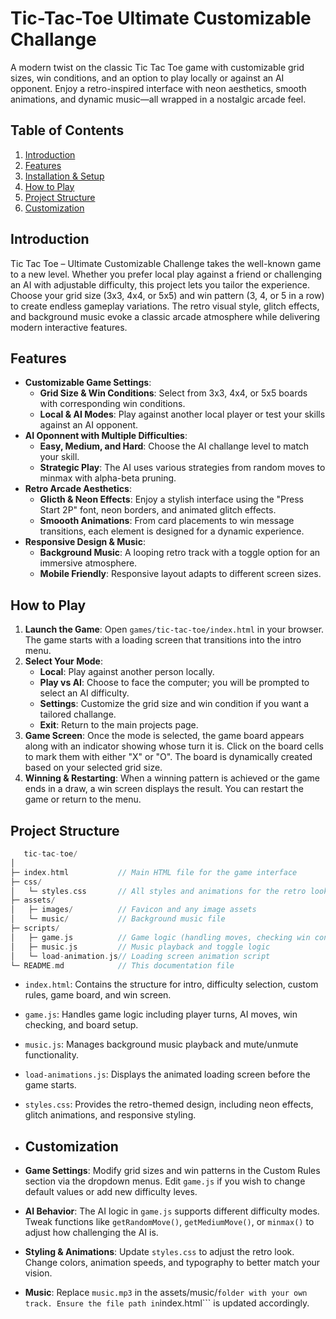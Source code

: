 # Tic-Tac-Toe Ultimate Customizable Challange
A modern twist on the classic Tic Tac Toe game with customizable grid sizes, win conditions, and an option to play locally or against an AI opponent. Enjoy a retro-inspired interface with neon aesthetics, smooth animations, and dynamic music—all wrapped in a nostalgic arcade feel.

## Table of Contents
1. [Introduction](#introduction)
2. [Features](#features)
3. [Installation & Setup](#installation--setup)
4. [How to Play](#how-to-play)
5. [Project Structure](#project-structure)
6. [Customization](#customization)

## Introduction
Tic Tac Toe – Ultimate Customizable Challenge takes the well-known game to a new level. Whether you prefer local play against a friend or challenging an AI with adjustable difficulty, this project lets you tailor the experience. Choose your grid size (3x3, 4x4, or 5x5) and win pattern (3, 4, or 5 in a row) to create endless gameplay variations. The retro visual style, glitch effects, and background music evoke a classic arcade atmosphere while delivering modern interactive features.

## Features
- **Customizable Game Settings**:
  - **Grid Size & Win Conditions**: Select from 3x3, 4x4, or 5x5 boards with corresponding win conditions.
  - **Local & AI Modes**: Play against another local player or test your skills against an AI opponent.
- **AI Oponnent with Multiple Difficulties**:
  - **Easy, Medium, and Hard**: Choose the AI challange level to match your skill.
  - **Strategic Play**: The AI uses various strategies from random moves to minmax with alpha-beta pruning.
- **Retro Arcade Aesthetics**:
  - **Glicth & Neon Effects**: Enjoy a stylish interface using the "Press Start 2P" font, neon borders, and animated glitch effects.
  - **Smoooth Animations**: From card placements to win message transitions, each element is designed for a dynamic experience.
- **Responsive Design & Music**:
  - **Background Music**: A looping retro track with a toggle option for an immersive atmosphere.
  - **Mobile Friendly**: Responsive layout adapts to different screen sizes.
 
## How to Play
1. **Launch the Game**:
   Open ```games/tic-tac-toe/index.html``` in your browser. The game starts with a loading screen that transitions into the intro menu.
2. **Select Your Mode**:
   - **Local**: Play against another person locally.
   - **Play vs AI**: Choose to face the computer; you will be prompted to select an AI difficulty.
   - **Settings**: Customize the grid size and win condition if you want a tailored challange.
   - **Exit**: Return to the main projects page.
3. **Game Screen**:
   Once the mode is selected, the game board appears along with an indicator showing whose turn it is. Click on the board cells to mark them with either "X" or "O". The board is dynamically created based on your selected grid size.
4. **Winning & Restarting**:
   When a winning pattern is achieved or the game ends in a draw, a win screen displays the result. You can restart the game or return to the menu.

## Project Structure
```cpp
   tic-tac-toe/
│
├─ index.html           // Main HTML file for the game interface
├─ css/
│   └─ styles.css       // All styles and animations for the retro look
├─ assets/
│   ├─ images/          // Favicon and any image assets
│   └─ music/           // Background music file
├─ scripts/
│   ├─ game.js          // Game logic (handling moves, checking win conditions, AI, etc.)
│   ├─ music.js         // Music playback and toggle logic
│   └─ load-animation.js// Loading screen animation script
└─ README.md            // This documentation file
```
- ```index.html```: Contains the structure for intro, difficulty selection, custom rules, game board, and win screen.
- ```game.js```: Handles game logic including player turns, AI moves, win checking, and board setup.
- ```music.js```: Manages background music playback and mute/unmute functionality.
- ```load-animations.js```: Displays the animated loading screen before the game starts.
- ```styles.css```: Provides the retro-themed design, including neon effects, glitch animations, and responsive styling.

- ## Customization
- **Game Settings**:
  Modify grid sizes and win patterns in the Custom Rules section via the dropdown menus.
  Edit ```game.js``` if you wish to change default values or add new difficulty leves.
- **AI Behavior**:
  The AI logic in ```game.js``` supports different difficulty modes. Tweak functions like ```getRandomMove()```, ```getMediumMove()```, or ```minmax()``` to adjust how challenging the AI is.
- **Styling & Animations**:
  Update ```styles.css``` to adjust the retro look. Change colors, animation speeds, and typography to better match your vision.
- **Music**:
  Replace ```music.mp3``` in the assets/music/``` folder with your own track. Ensure the file path in ```index.html``` is updated accordingly.

